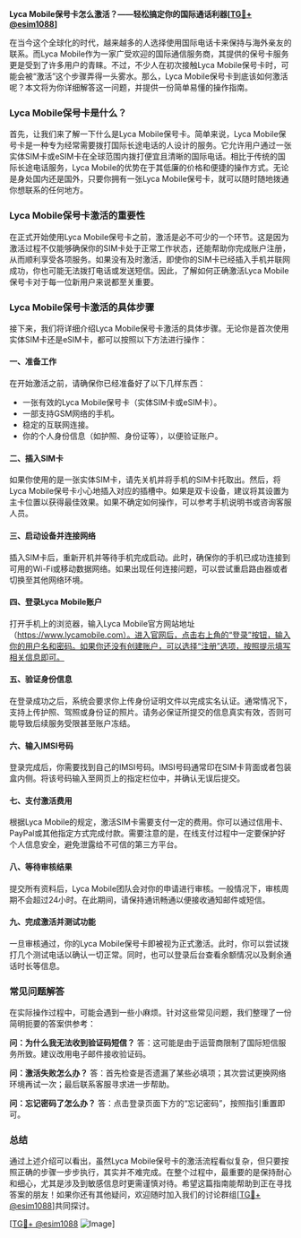 **Lyca Mobile保号卡怎么激活？——轻松搞定你的国际通话利器[[TG💪+ @esim1088](https://t.me/s/esim1088)]**

在当今这个全球化的时代，越来越多的人选择使用国际电话卡来保持与海外亲友的联系。而Lyca Mobile作为一家广受欢迎的国际通信服务商，其提供的保号卡服务更是受到了许多用户的青睐。不过，不少人在初次接触Lyca Mobile保号卡时，可能会被“激活”这个步骤弄得一头雾水。那么，Lyca Mobile保号卡到底该如何激活呢？本文将为你详细解答这一问题，并提供一份简单易懂的操作指南。

### Lyca Mobile保号卡是什么？

首先，让我们来了解一下什么是Lyca Mobile保号卡。简单来说，Lyca Mobile保号卡是一种专为经常需要拨打国际长途电话的人设计的服务。它允许用户通过一张实体SIM卡或eSIM卡在全球范围内拨打便宜且清晰的国际电话。相比于传统的国际长途电话服务，Lyca Mobile的优势在于其低廉的价格和便捷的操作方式。无论是身处国内还是国外，只要你拥有一张Lyca Mobile保号卡，就可以随时随地拨通你想联系的任何地方。

### Lyca Mobile保号卡激活的重要性

在正式开始使用Lyca Mobile保号卡之前，激活是必不可少的一个环节。这是因为激活过程不仅能够确保你的SIM卡处于正常工作状态，还能帮助你完成账户注册，从而顺利享受各项服务。如果没有及时激活，即使你的SIM卡已经插入手机并联网成功，你也可能无法拨打电话或发送短信。因此，了解如何正确激活Lyca Mobile保号卡对于每一位新用户来说都至关重要。

### Lyca Mobile保号卡激活的具体步骤

接下来，我们将详细介绍Lyca Mobile保号卡激活的具体步骤。无论你是首次使用实体SIM卡还是eSIM卡，都可以按照以下方法进行操作：

#### 一、准备工作

在开始激活之前，请确保你已经准备好了以下几样东西：
- 一张有效的Lyca Mobile保号卡（实体SIM卡或eSIM卡）。
- 一部支持GSM网络的手机。
- 稳定的互联网连接。
- 你的个人身份信息（如护照、身份证等），以便验证账户。

#### 二、插入SIM卡

如果你使用的是一张实体SIM卡，请先关机并将手机的SIM卡托取出。然后，将Lyca Mobile保号卡小心地插入对应的插槽中。如果是双卡设备，建议将其设置为主卡位置以获得最佳效果。如果不确定如何操作，可以参考手机说明书或咨询客服人员。

#### 三、启动设备并连接网络

插入SIM卡后，重新开机并等待手机完成启动。此时，确保你的手机已成功连接到可用的Wi-Fi或移动数据网络。如果出现任何连接问题，可以尝试重启路由器或者切换至其他网络环境。

#### 四、登录Lyca Mobile账户

打开手机上的浏览器，输入Lyca Mobile官方网站地址（https://www.lycamobile.com）。进入官网后，点击右上角的“登录”按钮，输入你的用户名和密码。如果你还没有创建账户，可以选择“注册”选项，按照提示填写相关信息即可。

#### 五、验证身份信息

在登录成功之后，系统会要求你上传身份证明文件以完成实名认证。通常情况下，支持上传护照、驾照或身份证的照片。请务必保证所提交的信息真实有效，否则可能导致后续服务受限甚至账户冻结。

#### 六、输入IMSI号码

登录完成后，你需要找到自己的IMSI号码。IMSI号码通常印在SIM卡背面或者包装盒内侧。将该号码输入至网页上的指定栏位中，并确认无误后提交。

#### 七、支付激活费用

根据Lyca Mobile的规定，激活SIM卡需要支付一定的费用。你可以通过信用卡、PayPal或其他指定方式完成付款。需要注意的是，在线支付过程中一定要保护好个人信息安全，避免泄露给不可信的第三方平台。

#### 八、等待审核结果

提交所有资料后，Lyca Mobile团队会对你的申请进行审核。一般情况下，审核周期不会超过24小时。在此期间，请保持通讯畅通以便接收通知邮件或短信。

#### 九、完成激活并测试功能

一旦审核通过，你的Lyca Mobile保号卡即被视为正式激活。此时，你可以尝试拨打几个测试电话以确认一切正常。同时，也可以登录后台查看余额情况以及剩余通话时长等信息。

### 常见问题解答

在实际操作过程中，可能会遇到一些小麻烦。针对这些常见问题，我们整理了一份简明扼要的答案供参考：

**问：为什么我无法收到验证码短信？**
答：这可能是由于运营商限制了国际短信服务所致。建议改用电子邮件接收验证码。

**问：激活失败怎么办？**
答：首先检查是否遗漏了某些必填项；其次尝试更换网络环境再试一次；最后联系客服寻求进一步帮助。

**问：忘记密码了怎么办？**
答：点击登录页面下方的“忘记密码”，按照指引重置即可。

### 总结

通过上述介绍可以看出，虽然Lyca Mobile保号卡的激活流程看似复杂，但只要按照正确的步骤一步步执行，其实并不难完成。在整个过程中，最重要的是保持耐心和细心，尤其是涉及到敏感信息时更需谨慎对待。希望这篇指南能帮助到正在寻找答案的朋友！如果你还有其他疑问，欢迎随时加入我们的讨论群组[[TG💪+ @esim1088](https://t.me/s/esim1088)]共同探讨。

[[TG💪+ @esim1088](https://t.me/s/esim1088) ![Image](https://i.postimg.cc/4NQfJmqS/Snipaste-2025-05-13-00-14-12.png)]